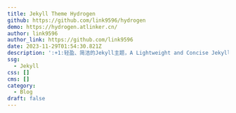 ```yaml
---
title: Jekyll Theme Hydrogen
github: https://github.com/link9596/hydrogen
demo: https://hydrogen.atlinker.cn/
author: link9596
author_link: https://github.com/link9596
date: 2023-11-29T01:54:30.821Z
description: ':+1:轻盈、简洁的Jekyll主题，A Lightweight and Concise Jekyll theme For You.'
ssg:
  - Jekyll
css: []
cms: []
category:
  - Blog
draft: false
---
```

